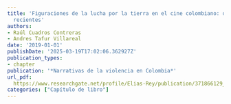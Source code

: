 ```yaml
---
title: 'Figuraciones de la lucha por la tierra en el cine colombiano: dos momentos
  recientes'
authors:
- Raúl Cuadros Contreras
- Andres Tafur Villareal
date: '2019-01-01'
publishDate: '2025-03-19T17:02:06.362927Z'
publication_types:
- chapter
publication: '*Narrativas de la violencia en Colombia*'
url_pdf: 
  https://www.researchgate.net/profile/Elias-Rey/publication/371866129_Narrativas_de_las_violencias_en_Colombia/links/6499bf89c41fb852dd34793c/Narrativas-"de-las-violencias-en-Colombia.pdf
categories: ["Capítulo de libro"]
---
```

